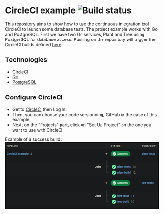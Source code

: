 # CircleCI example ![Build status](https://circleci.com/gh/montoyadamien/CircleCI_example.svg?style=shield)

This repository aims to show how to use the continuous integration tool CircleCI to launch some database tests. The project example works with Go and PostgreSQL. First we have two Go services, Plant and Tree using PostgreSQL for database access. Pushing on the repository will trigger the CircleCI builds defined [here](./.circleci/config.yml).

## Technologies

- [CircleCI](https://circleci.com/) 
- [Go](https://golang.org/) 
- [PostgreSQL](https://www.postgresql.org/)

## Configure CircleCI

- Get to [CircleCI](https://circleci.com/) then Log In.
- Then, you can choose your code versionning, GitHub in the case of this example. 
- Next, on the "Projects" part, click on "Set Up Project" on the one you want to use with CircleCI.

Example of a success build :  
![Sucess Build Picture](./assets/circle_ci_run.JPG)
